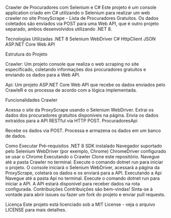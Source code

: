Crawler de Procuradores com Selenium e C#
Este projeto é um console application criado em C# utilizando o Selenium para realizar um web crawler no site ProxyScrape - Lista de Procuradores Gratuitos. Os dados coletados são enviados via POST para uma Web API, que é outro projeto separado, ambos desenvolvidos utilizando .NET 8.

Tecnologias Utilizadas
.NET 8
Selenium WebDriver
C#
HttpClient
JSON
ASP.NET Core Web API

Estrutura do Projeto

Crawler: Um projeto console que realiza o web scraping no site especificado, coletando informações dos procuradores gratuitos e enviando os dados para a Web API.

Api: Um projeto ASP.NET Core Web API que recebe os dados enviados pelo CrawleR e os processa de acordo com a lógica implementada.

Funcionalidades
Crawler

Acessa o site da ProxyScrape usando o Selenium WebDriver.
Extrai os dados dos procuradores gratuitos disponíveis na página.
Envia os dados extraídos para a API RESTful via HTTP POST.
ProcuradoresApi

Recebe os dados via POST.
Processa e armazena os dados em um banco de dados.

Como Executar
Pré-requisitos
.NET 8 SDK instalado
Navegador suportado pelo Selenium WebDriver (por exemplo, Chrome)
ChromeDriver configurado se usar o Chrome
Executando o Crawler
Clone este repositório.
Navegue até a pasta Crawler no terminal.
Execute o comando dotnet run para iniciar o projeto.
O console iniciará o Selenium WebDriver, acessará a página da ProxyScrape, coletará os dados e os enviará para a API.
Executando a Api
Navegue até a pasta Api no terminal.
Execute o comando dotnet run para iniciar a API.
A API estará disponível para receber dados na rota configurada.
Contribuições
Contribuições são bem-vindas! Sinta-se à vontade para abrir issues ou fazer um fork do projeto e enviar pull requests.

Licença
Este projeto está licenciado sob a MIT License - veja o arquivo LICENSE para mais detalhes.